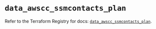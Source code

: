 # `data_awscc_ssmcontacts_plan`

Refer to the Terraform Registry for docs: [`data_awscc_ssmcontacts_plan`](https://registry.terraform.io/providers/hashicorp/awscc/0.70.0/docs/data-sources/ssmcontacts_plan).
